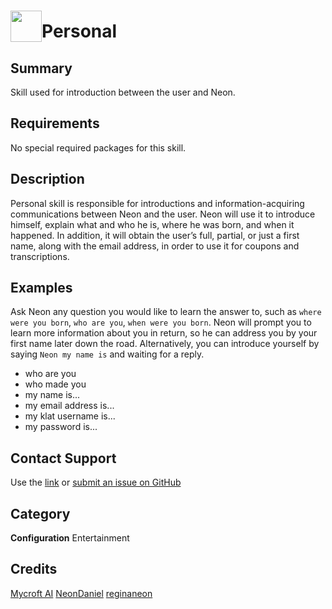 # <img src='https://0000.us/klatchat/app/files/neon_images/icons/neon_skill.png' card_color="#FF8600" width="50" style="vertical-align:bottom">Personal

## Summary

Skill used for introduction between the user and Neon.

## Requirements

No special required packages for this skill.

## Description

Personal skill is responsible for introductions and information-acquiring communications between Neon and the user. Neon will use it to introduce himself, explain what and who he is, where he was born, and when it happened. In addition, it will obtain the user’s full, partial, or just a first name, along with the email address, in order to use it for coupons and transcriptions.

## Examples

Ask Neon any question you would like to learn the answer to, such as `where were you born`, `who are you`, `when were you born`. Neon will prompt you to learn more information about you in return, so he can address you by your first name later down the road. Alternatively, you can introduce yourself by saying `Neon my name is` and waiting for a reply.
- who are you
- who made you
- my name is...
- my email address is...
- my klat username is...
- my password is...

## Contact Support

Use the [link](https://neongecko.com/ContactUs) or [submit an issue on GitHub](https://help.github.com/en/articles/creating-an-issue)

## Category
**Configuration**
Entertainment

## Credits
[Mycroft AI](https://github.com/MycroftAI)
[NeonDaniel](https://github.com/NeonDaniel)
[reginaneon](https://github.com/reginaneon)
